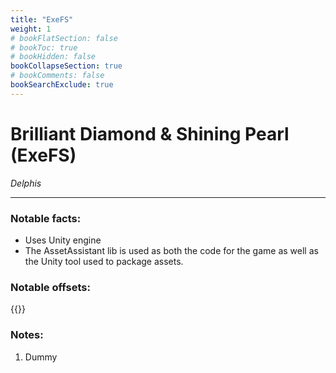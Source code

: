 ```yaml
---
title: "ExeFS"
weight: 1
# bookFlatSection: false
# bookToc: true
# bookHidden: false
bookCollapseSection: true
# bookComments: false
bookSearchExclude: true
---
```

# Brilliant Diamond & Shining Pearl (ExeFS)

*Delphis*

------------------------------

### Notable facts:
 - Uses Unity engine
 - The AssetAssistant lib is used as both the code for the game as well as the Unity tool used to package assets.

### Notable offsets:

{{<csv-to-markdown file="data/delphis/exefs.csv">}}

### Notes:
1. Dummy
